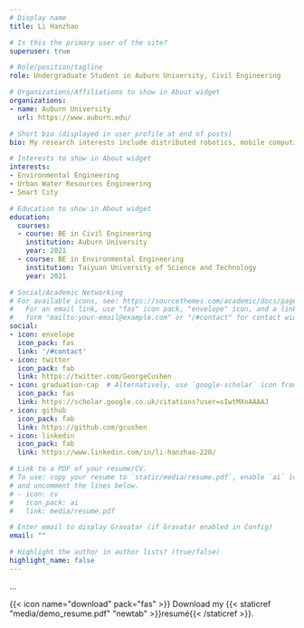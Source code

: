 ```yaml
---
# Display name
title: Li Hanzhao

# Is this the primary user of the site?
superuser: true

# Role/position/tagline
role: Undergraduate Student in Auburn University, Civil Engineering

# Organizations/Affiliations to show in About widget
organizations:
- name: Auburn University
  url: https://www.auburn.edu/

# Short bio (displayed in user profile at end of posts)
bio: My research interests include distributed robotics, mobile computing and programmable matter.

# Interests to show in About widget
interests:
- Environmental Engineering
- Urban Water Resources Engineering
- Smart City

# Education to show in About widget
education:
  courses:
  - course: BE in Civil Engineering
    institution: Auburn University
    year: 2021
  - course: BE in Environmental Engineering
    institution: Taiyuan University of Science and Technology
    year: 2021

# Social/Academic Networking
# For available icons, see: https://sourcethemes.com/academic/docs/page-builder/#icons
#   For an email link, use "fas" icon pack, "envelope" icon, and a link in the
#   form "mailto:your-email@example.com" or "/#contact" for contact widget.
social:
- icon: envelope
  icon_pack: fas
  link: '/#contact'
- icon: twitter
  icon_pack: fab
  link: https://twitter.com/GeorgeCushen
- icon: graduation-cap  # Alternatively, use `google-scholar` icon from `ai` icon pack
  icon_pack: fas
  link: https://scholar.google.co.uk/citations?user=sIwtMXoAAAAJ
- icon: github
  icon_pack: fab
  link: https://github.com/gcushen
- icon: linkedin
  icon_pack: fab
  link: https://www.linkedin.com/in/li-hanzhao-220/

# Link to a PDF of your resume/CV.
# To use: copy your resume to `static/media/resume.pdf`, enable `ai` icons in `params.toml`, 
# and uncomment the lines below.
# - icon: cv
#   icon_pack: ai
#   link: media/resume.pdf

# Enter email to display Gravatar (if Gravatar enabled in Config)
email: ""

# Highlight the author in author lists? (true/false)
highlight_name: false
---
```


...

{{< icon name="download" pack="fas" >}} Download my {{< staticref "media/demo_resume.pdf" "newtab" >}}resumé{{< /staticref >}}.
